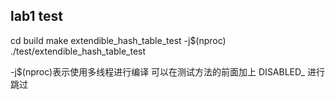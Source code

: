 ## lab1 test

cd build
make extendible_hash_table_test -j$(nproc)
./test/extendible_hash_table_test

-j$(nproc)表示使用多线程进行编译
可以在测试方法的前面加上 DISABLED\_ 进行跳过
